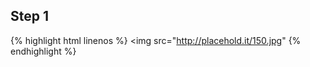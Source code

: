 ---
---

## Step 1

{% highlight html linenos %}
<img src="http://placehold.it/150.jpg"
{% endhighlight %}

